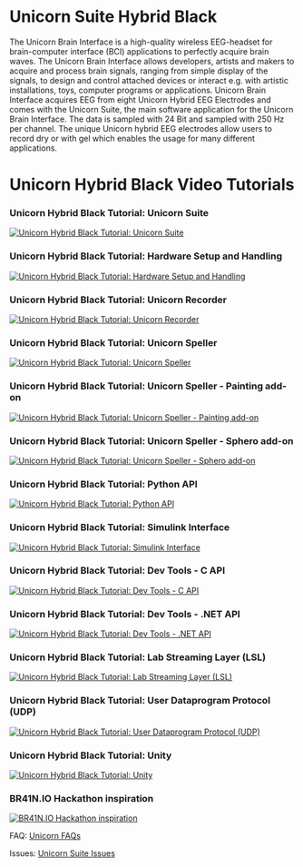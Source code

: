 # Unicorn Suite Hybrid Black
The Unicorn Brain Interface is a high-quality wireless EEG-headset for brain-computer interface (BCI) applications to perfectly acquire brain waves. The Unicorn Brain Interface allows developers, artists and makers to acquire and process brain signals, ranging from simple display of the signals, to design and control attached devices or interact e.g. with artistic installations, toys, computer programs or applications. Unicorn Brain Interface acquires EEG from eight Unicorn Hybrid EEG Electrodes and comes with the Unicorn Suite, the main software application for the Unicorn Brain Interface. The data is sampled with 24 Bit and sampled with 250 Hz per channel. The unique Unicorn hybrid EEG electrodes allow users to record dry or with gel which enables the usage for many different applications.

# Unicorn Hybrid Black Video Tutorials
### Unicorn Hybrid Black Tutorial: Unicorn Suite
[![Unicorn Hybrid Black Tutorial: Unicorn Suite](https://img.youtube.com/vi/LOfIr2F7-Tc/0.jpg)](https://youtu.be/LOfIr2F7-Tc "Unicorn Hybrid Black Tutorial: Unicorn Suite")

### Unicorn Hybrid Black Tutorial: Hardware Setup and Handling
[![Unicorn Hybrid Black Tutorial: Hardware Setup and Handling](https://img.youtube.com/vi/UVVUJTwvGnw/0.jpg)](https://youtu.be/UVVUJTwvGnw "Unicorn Hybrid Black Tutorial: Hardware Setup and Handling")

### Unicorn Hybrid Black Tutorial: Unicorn Recorder
[![Unicorn Hybrid Black Tutorial: Unicorn Recorder](https://img.youtube.com/vi/s6mOv4nyBHk/0.jpg)](https://youtu.be/s6mOv4nyBHk "Unicorn Hybrid Black Tutorial: Unicorn Recorder")

### Unicorn Hybrid Black Tutorial: Unicorn Speller
[![Unicorn Hybrid Black Tutorial: Unicorn Speller](https://img.youtube.com/vi/aB60zmmTLq0/0.jpg)](https://youtu.be/aB60zmmTLq0 "Unicorn Hybrid Black Tutorial: Unicorn Speller")

### Unicorn Hybrid Black Tutorial: Unicorn Speller - Painting add-on
[![Unicorn Hybrid Black Tutorial: Unicorn Speller - Painting add-on](https://img.youtube.com/vi/b60qF-tX5vY/0.jpg)](https://youtu.be/b60qF-tX5vY "Unicorn Hybrid Black Tutorial: Unicorn Speller - Painting add-on")

### Unicorn Hybrid Black Tutorial: Unicorn Speller - Sphero add-on
[![Unicorn Hybrid Black Tutorial: Unicorn Speller - Sphero add-on](https://img.youtube.com/vi/FmSKfg4SZq0/0.jpg)](https://youtu.be/FmSKfg4SZq0 "Unicorn Hybrid Black Tutorial: Unicorn Speller - Sphero add-on")

### Unicorn Hybrid Black Tutorial: Python API
[![Unicorn Hybrid Black Tutorial: Python API](https://img.youtube.com/vi/N0d_B0jergs/0.jpg)](https://youtu.be/N0d_B0jergs "Unicorn Hybrid Black Tutorial: Python API")

### Unicorn Hybrid Black Tutorial: Simulink Interface
[![Unicorn Hybrid Black Tutorial: Simulink Interface](https://img.youtube.com/vi/erYtpEJ_dYc/0.jpg)](https://youtu.be/erYtpEJ_dYc "Unicorn Hybrid Black Tutorial: Simulink Interface")

### Unicorn Hybrid Black Tutorial: Dev Tools - C API
[![Unicorn Hybrid Black Tutorial: Dev Tools - C API](https://img.youtube.com/vi/ylbpKTY1Awg/0.jpg)](https://youtu.be/ylbpKTY1Awg "Unicorn Hybrid Black Tutorial: Dev Tools - C API")

### Unicorn Hybrid Black Tutorial: Dev Tools - .NET API
[![Unicorn Hybrid Black Tutorial: Dev Tools - .NET API](https://img.youtube.com/vi/U8xWlIyY4DI/0.jpg)](https://youtu.be/U8xWlIyY4DI "Unicorn Hybrid Black Tutorial: Dev Tools - .NET API")

### Unicorn Hybrid Black Tutorial: Lab Streaming Layer (LSL)
[![Unicorn Hybrid Black Tutorial: Lab Streaming Layer (LSL)](https://img.youtube.com/vi/l18lJ7MGU38/0.jpg)](https://youtu.be/l18lJ7MGU38 "Unicorn Hybrid Black Tutorial: Lab Streaming Layer (LSL)")

### Unicorn Hybrid Black Tutorial: User Dataprogram Protocol (UDP)
[![Unicorn Hybrid Black Tutorial: User Dataprogram Protocol (UDP)](https://img.youtube.com/vi/Wh_C299mCyU/0.jpg)](https://youtu.be/Wh_C299mCyU "Unicorn Hybrid Black Tutorial: User Dataprogram Protocol (UDP)")

### Unicorn Hybrid Black Tutorial: Unity
[![Unicorn Hybrid Black Tutorial: Unity](https://img.youtube.com/vi/fAVcfhJZksc/0.jpg)](https://youtu.be/fAVcfhJZksc "Unicorn Hybrid Black Tutorial: Unity")

### BR41N.IO Hackathon inspiration
[![BR41N.IO Hackathon inspiration](https://img.youtube.com/vi/dqqYjm-p6Sc/0.jpg)](https://www.youtube.com/c/BR41NIO/videos "BR41N.IO Hackathon inspiration")

FAQ:
[Unicorn FAQs](https://www.unicorn-bi.com/faq/)

Issues:
[Unicorn Suite Issues](https://github.com/unicorn-bi/Unicorn-Suite-1.18/issues)
